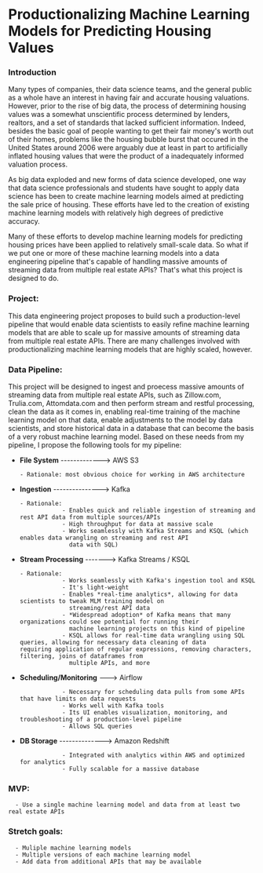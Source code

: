 # Productionalizing Machine Learning Models for Predicting Housing Values

### Introduction

Many types of companies, their data science teams, and the general public as a whole have an interest in having fair and accurate housing valuations. However, prior to the rise of big data, the process of determining housing values was a somewhat unscientific process determined by lenders, realtors, and a set of standards that lacked sufficient information. Indeed, besides the basic goal of people wanting to get their fair money's worth out of their homes, problems like the housing bubble burst that occured in the United States around 2006 were arguably due at least in part to artificially inflated housing values that were the product of a inadequately informed valuation process.

As big data exploded and new forms of data science developed, one way that data science professionals and students have sought to apply data science has been to create machine learning models aimed at predicting the sale price of housing. These efforts have led to the creation of existing machine learning models with relatively high degrees of predictive accuracy.

Many of these efforts to develop machine learning models for predicting housing prices have been applied to relatively small-scale data. So what if we put one or more of these machine learning models into a data engineering pipeline that's capable of handling massive amounts of streaming data from multiple real estate APIs? That's what this project is designed to do.

### Project:

This data engineering project proposes to build such a production-level pipeline that would enable data scientists to easily refine machine learning models that are able to scale up for massive amounts of streaming data from multiple real estate APIs. There are many challenges involved with productionalizing machine learning models that are highly scaled, however.


### Data Pipeline:

This project will be designed to ingest and proecess massive amounts of streaming data from multiple real estate APIs, such as Zillow.com, Trulia.com, Attomdata.com and then perform stream and restful processing, clean the data as it comes in, enabling real-time training of the machine learning model on that data, enable adjustments to the model by data scientists, and store historical data in a database that can become the basis of a very robust machine learning model.  Based on these needs from my pipeline, I propose the following tools for my pipeline:

- **File System** -------------> AWS S3 

      - Rationale: most obvious choice for working in AWS architecture


- **Ingestion** ---------------> Kafka

      - Rationale:
                  - Enables quick and reliable ingestion of streaming and rest API data from multiple sources/APIs
                  - High throughput for data at massive scale
                  - Works seamlessly with Kafka Streams and KSQL (which enables data wrangling on streaming and rest API  
                    data with SQL)


- **Stream Processing** -------> Kafka Streams / KSQL
                  
      - Rationale:
                  - Works seamlessly with Kafka's ingestion tool and KSQL
                  - It's light-weight
                  - Enables *real-time analytics*, allowing for data scientists to tweak MLM training model on 
                    streaming/rest API data
                  - *Widespread adoption* of Kafka means that many organizations could see potential for running their  
                    machine learning projects on this kind of pipeline
                  - KSQL allows for real-time data wrangling using SQL queries, allowing for necessary data cleaning of data                     requiring application of regular expressions, removing characters, filtering, joins of dataframes from
                    multiple APIs, and more 
                    

- **Scheduling/Monitoring** ---> Airflow

                  - Necessary for scheduling data pulls from some APIs that have limits on data requests
                  - Works well with Kafka tools
                  - Its UI enables visualization, monitoring, and troubleshooting of a production-level pipeline
                  - Allows SQL queries
               

- **DB Storage** --------------> Amazon Redshift

                  - Integrated with analytics within AWS and optimized for analytics
                  - Fully scalable for a massive database


### MVP:

      - Use a single machine learning model and data from at least two real estate APIs

### Stretch goals: 

      - Muliple machine learning models
      - Multiple versions of each machine learning model
      - Add data from additional APIs that may be available
      

